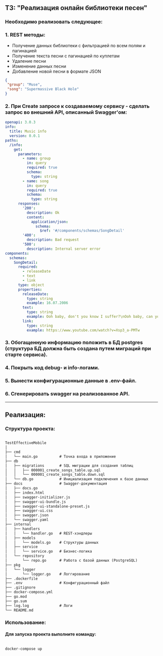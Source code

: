 ## ТЗ: "Реализация онлайн библиотеки песен"

### Необходимо реализовать следующее:

### 1. REST методы:
- Получение данных библиотеки с фильтрацией по всем полям и пагинацией
- Получение текста песни с пагинацией по куплетам
- Удаление песни
- Изменение данных песни
- Добавление новой песни в формате JSON

```json
{
 "group": "Muse",
 "song": "Supermassive Black Hole"
}
```

### 2. При Create запросе к создаваемому сервису - сделать запрос во внешний API, описанный Swagger'ом:

```yaml
openapi: 3.0.3
info:
  title: Music info
  version: 0.0.1
paths:
  /info:
    get:
      parameters:
        - name: group
          in: query
          required: true
          schema:
            type: string
        - name: song
          in: query
          required: true
          schema:
            type: string
      responses:
        '200':
          description: Ok
          content:
            application/json:
              schema:
                $ref: '#/components/schemas/SongDetail'
        '400':
          description: Bad request
        '500':
          description: Internal server error
components:
  schemas:
    SongDetail:
      required:
        - releaseDate
        - text
        - link
      type: object
      properties:
        releaseDate:
          type: string
          example: 16.07.2006
        text:
          type: string
          example: Ooh baby, don't you know I suffer?\nOoh baby, can you hear me moan?\nYou caught me under false pretenses\nHow long before you let me go?\n\nOoh\nYou set my soul alight\nOoh\nYou set my soul alight
        link:
          type: string
          example: https://www.youtube.com/watch?v=Xsp3_a-PMTw

```

### 3. Обогащенную информацию положить в БД postgres (структура БД должна быть создана путем миграций при старте сервиса).

### 4. Покрыть код debug- и info-логами.

### 5. Вынести конфигурационные данные в .env-файл.

### 6. Сгенерировать swagger на реализованное API.

--- 

## Реализация:

### Структура проекта:

```markdown

TestEffectiveMobile
│
├── cmd
│   └── main.go          # Точка входа в приложение
├── db
│   ├── migrations       # SQL миграции для создания таблиц
│   │   ├── 000001_create_songs_table.up.sql
│   │   └── 000001_create_songs_table.down.sql
│   └── db.go            # Инициализация подключения к базе данных
├── docs                 # Swagger-документация
│   ├── docs.go
│   ├── index.html
│   ├── swagger-initializer.js
│   ├── swagger-ui-bundle.js
│   ├── swagger-ui-standalone-preset.js
│   ├── swagger-ui.css
│   ├── swagger.json
│   └── swagger.yaml
├── internal
│   ├── handlers
│   │   └── handler.go   # REST-хэндлеры
│   ├── models
│   │   └── models.go    # Структуры данных
│   ├── service
│   │   └── service.go   # Бизнес-логика
│   └── repository
│       └── repo.go      # Работа с базой данных (PostgreSQL)
├── pkg
│   └── logger
│       └── logger.go    # Логгирование
├── .dockerfile
├── .env                 # Конфигурационный файл
├── .gitignore
├── docker-compose.yml
├── go.mod
├── go.sum
├── log.log              # Логи
└── README.md

```

### Использование:

#### Для запуска проекта выполните команду:

```bash

docker-compose up

```